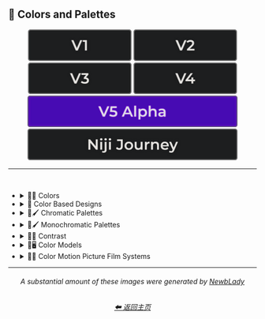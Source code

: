 <h2>🎨 Colors and Palettes</h2>

<div align="center">

[<img src="/Images/Repo_Parts/Buttons/Version_Buttons/button_version_V1_inactive.webp?raw=true" alt="MidJourney V1" height="64" />](/Pages/MJ_V1/Style_Pages/Sphere/Colors_and_Palettes.md)
[<img src="/Images/Repo_Parts/Buttons/Version_Buttons/button_version_V2_inactive.webp?raw=true" alt="MidJourney V2" height="64" />](/Pages/MJ_V2/Style_Pages/Sphere/Colors_and_Palettes.md)
[<img src="/Images/Repo_Parts/Buttons/Version_Buttons/button_version_V3_inactive.webp?raw=true" alt="MidJourney V3" height="64" />](/Pages/MJ_V3/Style_Pages/Just_The_Style/Colors_and_Palettes.md)
[<img src="/Images/Repo_Parts/Buttons/Version_Buttons/button_version_V4_inactive.webp?raw=true" alt="MidJourney V4" height="64" />](/Pages/MJ_V4/Style_Pages/Just_The_Style/Colors_and_Palettes.md)
<br>
[<img src="/Images/Repo_Parts/Buttons/Version_Buttons/button_version_V5_Alpha_active_half.webp?raw=true" alt="MidJourney V5" height="64" />](/Pages/MJ_V5/Style_Pages/Just_The_Style/Colors_and_Palettes.md)
[<img src="/Images/Repo_Parts/Buttons/Version_Buttons/button_version_niji_inactive_half.webp?raw=true" alt="Niji Journey" height="64" />](/Pages/Niji_Journey/Style_Pages/Colors_and_Palettes.md)


</div>

<hr>
<br>


- <details><summary>🎨🔴 Colors</summary><p>


	- <details><summary>🎨🔴 Basic Colors</summary><p><div align="center">

		| White | Black | Brown |
		| :-: | :-: | :-: |
		| <img src="/Images/MJ_V5/V5_Alpha_1/Midjourney_Styles/Colors/White/White.webp?raw=true" width="256" /> | <img src="/Images/MJ_V5/V5_Alpha_1/Midjourney_Styles/Colors/Black/Black.webp?raw=true" width="256" /> | <img src="/Images/MJ_V5/V5_Alpha_1/Midjourney_Styles/Colors/Brown/Brown.webp?raw=true" width="256" /> |
		
		<br>
		
		| Light-Gray | Gray | Dark-Gray |
		| :-: | :-: | :-: |
		| <img src="/Images/MJ_V5/V5_Alpha_1/Midjourney_Styles/Colors/Gray/Light-Gray.webp?raw=true" width="256" /> | <img src="/Images/MJ_V5/V5_Alpha_1/Midjourney_Styles/Colors/Gray/Gray.webp?raw=true" width="256" /> | <img src="/Images/MJ_V5/V5_Alpha_1/Midjourney_Styles/Colors/Gray/Dark-Gray.webp?raw=true" width="256" /> |
		
		<br>
		
		| Maroon | Red | Orange |
		| :-: | :-: | :-: |
		| <img src="/Images/MJ_V5/V5_Alpha_1/Midjourney_Styles/Colors/Red/Maroon/Maroon.webp?raw=true" width="256" /> | <img src="/Images/MJ_V5/V5_Alpha_1/Midjourney_Styles/Colors/Red/Red.webp?raw=true" width="256" /> | <img src="/Images/MJ_V5/V5_Alpha_1/Midjourney_Styles/Colors/Orange/Orange.webp?raw=true" width="256" /> |
		
		<br>
		
		| Yellow | Lime | Green |
		| :-: | :-: | :-: |
		| <img src="/Images/MJ_V5/V5_Alpha_1/Midjourney_Styles/Colors/Yellow/Yellow.webp?raw=true" width="256" /> | <img src="/Images/MJ_V5/V5_Alpha_1/Midjourney_Styles/Colors/Green/Lime/Lime.webp?raw=true" width="256" /> | <img src="/Images/MJ_V5/V5_Alpha_1/Midjourney_Styles/Colors/Green/Green.webp?raw=true" width="256" /> |

		<br>
		
		| Cyan | Teal | Blue |
		| :-: | :-: | :-: |
		| <img src="/Images/MJ_V5/V5_Alpha_1/Midjourney_Styles/Colors/Blue/Cyan/Cyan.webp?raw=true" width="256" /> | <img src="/Images/MJ_V5/V5_Alpha_1/Midjourney_Styles/Colors/Teal/Teal.webp?raw=true" width="256" /> | <img src="/Images/MJ_V5/V5_Alpha_1/Midjourney_Styles/Colors/Blue/Blue.webp?raw=true" width="256" /> |
		
		<br>
		
		| Indigo | Purple | Violet |
		| :-: | :-: | :-: |
		| <img src="/Images/MJ_V5/V5_Alpha_1/Midjourney_Styles/Colors/Blue/Indigo/Indigo.webp?raw=true" width="256" /> | <img src="/Images/MJ_V5/V5_Alpha_1/Midjourney_Styles/Colors/Purple/Purple.webp?raw=true" width="256" /> | <img src="/Images/MJ_V5/V5_Alpha_1/Midjourney_Styles/Colors/Violet/Violet.webp?raw=true" width="256" /> |
		
		<br>
		
		| Fuchsia | Magenta | Pink |
		| :-: | :-: | :-: |
		| <img src="/Images/MJ_V5/V5_Alpha_1/Midjourney_Styles/Colors/Pink/Fuchsia/Fuchsia.webp?raw=true" width="256" /> | <img src="/Images/MJ_V5/V5_Alpha_1/Midjourney_Styles/Colors/Magenta/Magenta.webp?raw=true" width="256" /> | <img src="/Images/MJ_V5/V5_Alpha_1/Midjourney_Styles/Colors/Pink/Pink.webp?raw=true" width="256" /> |

		</div></p></details>


	- <details><summary>🎨🔵 Extended Colors</summary><p><div align="center">

		| Tan | Beige |
		| :-: | :-: |
		| <img src="/Images/MJ_V5/V5_Alpha_1/Midjourney_Styles/Colors/Brown/Tan/Tan.webp?raw=true" width="256" /> | <img src="/Images/MJ_V5/V5_Alpha_1/Midjourney_Styles/Colors/Brown/Beige/Beige.webp?raw=true" width="256" /> |

		<br>

		| Blush | Scarlet |
		| :-: | :-: |
		| <img src="/Images/MJ_V5/V5_Alpha_1/Midjourney_Styles/Colors/Pink/Blush/Blush.webp?raw=true" width="256" /> | <img src="/Images/MJ_V5/V5_Alpha_1/Midjourney_Styles/Colors/Red/Scarlet.webp?raw=true" width="256" /> |
		
		<br>
		
		| Olive-Green | Chartreuse |
		| :-: | :-: |
		| <img src="/Images/MJ_V5/V5_Alpha_1/Midjourney_Styles/Colors/Green/Olive/Olive-Green.webp?raw=true" width="256" /> | <img src="/Images/MJ_V5/V5_Alpha_1/Midjourney_Styles/Colors/Green/Chartreuse.webp?raw=true" width="256" /> |
		
		<br>
		
		| Turquoise | Aqua | Azure |
		| :-: | :-: | :-: |
		| <img src="/Images/MJ_V5/V5_Alpha_1/Midjourney_Styles/Colors/Teal/Turquoise/Turquoise.webp?raw=true" width="256" /> | <img src="/Images/MJ_V5/V5_Alpha_1/Midjourney_Styles/Colors/Blue/Aqua/Aqua.webp?raw=true" width="256" /> | <img src="/Images/MJ_V5/V5_Alpha_1/Midjourney_Styles/Colors/Blue/Azure/Azure.webp?raw=true" width="256" /> |

		</div></p></details>


	- <details><summary>🎨⚫ Dark Variations</summary><p><div align="center">

		| Dark-White | Dark-Brown |
		| :-: | :-: |
		| <img src="/Images/MJ_V5/V5_Alpha_1/Midjourney_Styles/Colors/White/Dark-White.webp?raw=true" width="256" /> | <img src="/Images/MJ_V5/V5_Alpha_1/Midjourney_Styles/Colors/Brown/Dark-Brown.webp?raw=true" width="256" /> |
		
		<br>
		
		| Dark-Maroon | Dark-Red | Dark-Orange |
		| :-: | :-: | :-: |
		| <img src="/Images/MJ_V5/V5_Alpha_1/Midjourney_Styles/Colors/Red/Maroon/Dark-Maroon.webp?raw=true" width="256" /> | <img src="/Images/MJ_V5/V5_Alpha_1/Midjourney_Styles/Colors/Red/Dark-Red.webp?raw=true" width="256" /> | <img src="/Images/MJ_V5/V5_Alpha_1/Midjourney_Styles/Colors/Orange/Dark-Orange.webp?raw=true" width="256" /> |
		
		<br>
		
		| Dark-Yellow | Dark-Lime | Dark-Green |
		| :-: | :-: | :-: |
		| <img src="/Images/MJ_V5/V5_Alpha_1/Midjourney_Styles/Colors/Yellow/Dark-Yellow.webp?raw=true" width="256" /> | <img src="/Images/MJ_V5/V5_Alpha_1/Midjourney_Styles/Colors/Green/Lime/Dark-Lime.webp?raw=true" width="256" /> | <img src="/Images/MJ_V5/V5_Alpha_1/Midjourney_Styles/Colors/Green/Dark-Green.webp?raw=true" width="256" /> |

		<br>
		
		| Dark-Cyan | Dark-Blue |
		| :-: | :-: |
		| <img src="/Images/MJ_V5/V5_Alpha_1/Midjourney_Styles/Colors/Blue/Cyan/Dark-Cyan.webp?raw=true" width="256" /> | <img src="/Images/MJ_V5/V5_Alpha_1/Midjourney_Styles/Colors/Blue/Dark-Blue.webp?raw=true" width="256" /> |
		
		<br>
		
		| Dark-Purple | Dark-Magenta | Dark-Pink |
		| :-: | :-: | :-: |
		| <img src="/Images/MJ_V5/V5_Alpha_1/Midjourney_Styles/Colors/Purple/Dark-Purple.webp?raw=true" width="256" /> | <img src="/Images/MJ_V5/V5_Alpha_1/Midjourney_Styles/Colors/Magenta/Dark-Magenta.webp?raw=true" width="256" /> | <img src="/Images/MJ_V5/V5_Alpha_1/Midjourney_Styles/Colors/Pink/Dark-Pink.webp?raw=true" width="256" /> |

		</div></p></details>


	- <details><summary>🎨⚪ Light Variations</summary><p><div align="center">

		| Light-Black | Light-Brown |
		| :-: | :-: |
		| <img src="/Images/MJ_V5/V5_Alpha_1/Midjourney_Styles/Colors/Black/Light-Black.webp?raw=true" width="256" /> | <img src="/Images/MJ_V5/V5_Alpha_1/Midjourney_Styles/Colors/Brown/Light-Brown.webp?raw=true" width="256" /> |
		
		<br>
		
		| Light-Maroon | Light-Red | Light-Orange |
		| :-: | :-: | :-: |
		| <img src="/Images/MJ_V5/V5_Alpha_1/Midjourney_Styles/Colors/Red/Maroon/Light-Maroon.webp?raw=true" width="256" /> | <img src="/Images/MJ_V5/V5_Alpha_1/Midjourney_Styles/Colors/Red/Light-Red.webp?raw=true" width="256" /> | <img src="/Images/MJ_V5/V5_Alpha_1/Midjourney_Styles/Colors/Orange/Light-Orange.webp?raw=true" width="256" /> |
		
		<br>
		
		| Light-Yellow | Light-Lime | Light-Green |
		| :-: | :-: | :-: |
		| <img src="/Images/MJ_V5/V5_Alpha_1/Midjourney_Styles/Colors/Yellow/Light-Yellow.webp?raw=true" width="256" /> | <img src="/Images/MJ_V5/V5_Alpha_1/Midjourney_Styles/Colors/Green/Lime/Light-Lime.webp?raw=true" width="256" /> | <img src="/Images/MJ_V5/V5_Alpha_1/Midjourney_Styles/Colors/Green/Light-Green.webp?raw=true" width="256" /> |
		
		<br>
		
		| Light-Cyan | Light-Blue |
		| :-: | :-: |
		| <img src="/Images/MJ_V5/V5_Alpha_1/Midjourney_Styles/Colors/Blue/Cyan/Light-Cyan.webp?raw=true" width="256" /> | <img src="/Images/MJ_V5/V5_Alpha_1/Midjourney_Styles/Colors/Blue/Light-Blue.webp?raw=true" width="256" /> |
		
		<br>
		
		| Light-Purple | Light-Magenta | Light-Pink |
		| :-: | :-: | :-: |
		| <img src="/Images/MJ_V5/V5_Alpha_1/Midjourney_Styles/Colors/Purple/Light-Purple.webp?raw=true" width="256" /> | <img src="/Images/MJ_V5/V5_Alpha_1/Midjourney_Styles/Colors/Magenta/Light-Magenta.webp?raw=true" width="256" /> | <img src="/Images/MJ_V5/V5_Alpha_1/Midjourney_Styles/Colors/Pink/Light-Pink.webp?raw=true" width="256" /> |


		</div></p></details>


	- <details><summary>🎨🔶 Vivid Variations</summary><p><div align="center">

		| Vivid-Brown | Vivid-Maroon | Vivid-Red |
		| :-: | :-: | :-: |
		| <img src="/Images/MJ_V5/V5_Alpha_1/Midjourney_Styles/Colors/Brown/Vivid-Brown.webp?raw=true" width="256" /> | <img src="/Images/MJ_V5/V5_Alpha_1/Midjourney_Styles/Colors/Red/Maroon/Vivid-Maroon.webp?raw=true" width="256" /> | <img src="/Images/MJ_V5/V5_Alpha_1/Midjourney_Styles/Colors/Red/Vivid-Red.webp?raw=true" width="256" /> |
		
		<br>
		
		| Vivid-Orange | Vivid-Yellow | Vivid-Lime |
		| :-: | :-: | :-: |
		| <img src="/Images/MJ_V5/V5_Alpha_1/Midjourney_Styles/Colors/Orange/Vivid-Orange.webp?raw=true" width="256" /> | <img src="/Images/MJ_V5/V5_Alpha_1/Midjourney_Styles/Colors/Yellow/Vivid-Yellow.webp?raw=true" width="256" /> | <img src="/Images/MJ_V5/V5_Alpha_1/Midjourney_Styles/Colors/Green/Lime/Vivid-Lime.webp?raw=true" width="256" /> |
		
		<br>
		
		| Vivid-Green | Vivid-Cyan | Vivid-Blue |
		| :-: | :-: | :-: |
		| <img src="/Images/MJ_V5/V5_Alpha_1/Midjourney_Styles/Colors/Green/Vivid-Green.webp?raw=true" width="256" /> | <img src="/Images/MJ_V5/V5_Alpha_1/Midjourney_Styles/Colors/Blue/Cyan/Vivid-Cyan.webp?raw=true" width="256" /> | <img src="/Images/MJ_V5/V5_Alpha_1/Midjourney_Styles/Colors/Blue/Vivid-Blue.webp?raw=true" width="256" /> |
		
		<br>
		
		| Vivid-Purple | Vivid-Magenta | Vivid-Pink |
		| :-: | :-: | :-: |
		| <img src="/Images/MJ_V5/V5_Alpha_1/Midjourney_Styles/Colors/Purple/Vivid-Purple.webp?raw=true" width="256" /> | <img src="/Images/MJ_V5/V5_Alpha_1/Midjourney_Styles/Colors/Magenta/Vivid-Magenta.webp?raw=true" width="256" /> | <img src="/Images/MJ_V5/V5_Alpha_1/Midjourney_Styles/Colors/Pink/Vivid-Pink.webp?raw=true" width="256" /> |

		</div></p></details>

  </p></details>


- <details><summary>🎨 Color Based Designs</summary><p><div align="center">

	| Color | Colorized | Color Wheel |
	| :-: | :-: | :-: |
	| <img src="/Images/MJ_V5/V5_Alpha_1/Midjourney_Styles//Color.webp?raw=true" width="256" /> | <img src="/Images/MJ_V5/V5_Alpha_1/Midjourney_Styles//Colorized.webp?raw=true" width="256" /> | <img src="/Images/MJ_V5/V5_Alpha_1/Midjourney_Styles//Color_Wheel.webp?raw=true" width="256" /> |

	<br>

	| Hue | Tone | Value |
	| :-: | :-: | :-: |
	| <img src="/Images/MJ_V5/V5_Alpha_1/Midjourney_Styles//Hue.webp?raw=true" width="256" /> | <img src="/Images/MJ_V5/V5_Alpha_1/Midjourney_Styles//Tone.webp?raw=true" width="256" /> | <img src="/Images/MJ_V5/V5_Alpha_1/Midjourney_Styles//Value.webp?raw=true" width="256" /> |

	<br>

	| Gradient | Color Blend | False-Color |
	| :-: | :-: | :-: |
	| <img src="/Images/MJ_V5/V5_Alpha_1/Midjourney_Styles//Gradient.webp?raw=true" width="256" /> | <img src="/Images/MJ_V5/V5_Alpha_1/Midjourney_Styles//Color_Blend.webp?raw=true" width="256" /> | <img src="/Images/MJ_V5/V5_Alpha_1/Midjourney_Styles//False-Color.webp?raw=true" width="256" /> |

	<br>

	| Vibrance | Vibrant Colors | Vivid |
	| :-: | :-: | :-: |
	| <img src="/Images/MJ_V5/V5_Alpha_1/Midjourney_Styles//Vibrance.webp?raw=true" width="256" /> | <img src="/Images/MJ_V5/V5_Alpha_1/Midjourney_Styles//Vibrant_Colors.webp?raw=true" width="256" /> | <img src="/Images/MJ_V5/V5_Alpha_1/Midjourney_Styles//Vivid.webp?raw=true" width="256" /> |
	
	<br>

	| Bright Colors | Light Colors |
	| :-: | :-: |
	| <img src="/Images/MJ_V5/V5_Alpha_1/Midjourney_Styles//Bright_Colors.webp?raw=true" width="256" /> | <img src="/Images/MJ_V5/V5_Alpha_1/Midjourney_Styles//Light_Colors.webp?raw=true" width="256" /> |

	<br>

	| Dark Colors | Darkened |
	| :-: | :-: |
	| <img src="/Images/MJ_V5/V5_Alpha_1/Midjourney_Styles//Dark_Colors.webp?raw=true" width="256" /> | <img src="/Images/MJ_V5/V5_Alpha_1/Midjourney_Styles//Darkened.webp?raw=true" width="256" /> |

	<br>

	| Neutral | Dingy Colors |
	| :-: | :-: |
	| <img src="/Images/MJ_V5/V5_Alpha_1/Midjourney_Styles//Neutral.webp?raw=true" width="256" /> | <img src="/Images/MJ_V5/V5_Alpha_1/Midjourney_Styles//Dingy_Colors.webp?raw=true" width="256" /> |

	<br>

	| Spectrum | Pigment | Variegated |
	| :-: | :-: | :-: |
	| <img src="/Images/MJ_V5/V5_Alpha_1/Midjourney_Styles//Spectrum.webp?raw=true" width="256" /> | <img src="/Images/MJ_V5/V5_Alpha_1/Midjourney_Styles//Pigment.webp?raw=true" width="256" /> | <img src="/Images/MJ_V5/V5_Alpha_1/Midjourney_Styles//Variegated.webp?raw=true" width="256" /> |

	<br>

	| Pure | Purity |
	| :-: | :-: |
	| <img src="/Images/MJ_V5/V5_Alpha_1/Midjourney_Styles//Pure.webp?raw=true" width="256" /> | <img src="/Images/MJ_V5/V5_Alpha_1/Midjourney_Styles//Purity.webp?raw=true" width="256" /> |

	<br>
	
	| Faded Colors | Faded |
	| :-: | :-: |
	| <img src="/Images/MJ_V5/V5_Alpha_1/Midjourney_Styles//Faded_Colors.webp?raw=true" width="256" /> | <img src="/Images/MJ_V5/V5_Alpha_1/Midjourney_Styles//Faded.webp?raw=true" width="256" /> |

	<br>
	
	| Autochrome | EnChroma |
	| :-: | :-: |
	| <img src="/Images/MJ_V5/V5_Alpha_1/Midjourney_Styles//Autochrome.webp?raw=true" width="256" /> | <img src="/Images/MJ_V5/V5_Alpha_1/Midjourney_Styles//EnChroma.webp?raw=true" width="256" /> |

	<br>
	
	| Happy Colors | Exciting Colors | Gloomy Colors |
	| :-: | :-: | :-: |
	| <img src="/Images/MJ_V5/V5_Alpha_1/Midjourney_Styles//Happy_Colors.webp?raw=true" width="256" /> | <img src="/Images/MJ_V5/V5_Alpha_1/Midjourney_Styles//Exciting_Colors.webp?raw=true" width="256" /> | <img src="/Images/MJ_V5/V5_Alpha_1/Midjourney_Styles//Gloomy_Colors.webp?raw=true" width="256" /> |
	
	<br>
	
	| Single Color | Double Colors | Dual Colors |
	| :-: | :-: | :-: |
	| <img src="/Images/MJ_V5/V5_Alpha_1/Midjourney_Styles//Single_Color.webp?raw=true" width="256" /> | <img src="/Images/MJ_V5/V5_Alpha_1/Midjourney_Styles//Double_Colors.webp?raw=true" width="256" /> | <img src="/Images/MJ_V5/V5_Alpha_1/Midjourney_Styles//Dual_Colors.webp?raw=true" width="256" /> |
	
	<br>
	
	| Triple Colors | Quadruple Colors | Quintuple Colors |
	| :-: | :-: | :-: |
	| <img src="/Images/MJ_V5/V5_Alpha_1/Midjourney_Styles//Triple_Colors.webp?raw=true" width="256" /> | <img src="/Images/MJ_V5/V5_Alpha_1/Midjourney_Styles//Quadruple_Colors.webp?raw=true" width="256" /> | <img src="/Images/MJ_V5/V5_Alpha_1/Midjourney_Styles//Quintuple_Colors.webp?raw=true" width="256" /> |
	
	<br>
	
	| Hextuple Colors | Septuple Colors | Octuple Colors |
	| :-: | :-: | :-: |
	| <img src="/Images/MJ_V5/V5_Alpha_1/Midjourney_Styles//Hextuple_Colors.webp?raw=true" width="256" /> | <img src="/Images/MJ_V5/V5_Alpha_1/Midjourney_Styles//Septuple_Colors.webp?raw=true" width="256" /> | <img src="/Images/MJ_V5/V5_Alpha_1/Midjourney_Styles//Octuple_Colors.webp?raw=true" width="256" /> |
	
	<br>
	
	| Infinituple Colors |
	| :-: |
	| <img src="/Images/MJ_V5/V5_Alpha_1/Midjourney_Styles//Infinituple_Colors.webp?raw=true" width="256" /> |

  </p></details>


- <details><summary>🎨🖌 Chromatic Palettes</summary><p><div align="center">

	| Palette | Color Palette |
	| :-: | :-: |
	| <img src="/Images/MJ_V5/V5_Alpha_1/Midjourney_Styles//Palette.webp?raw=true" width="256" /> | <img src="/Images/MJ_V5/V5_Alpha_1/Midjourney_Styles//Color_Palette.webp?raw=true" width="256" /> |

	<br>

	| Warm Color Palette | Cool Color Palette | Inverted Colors |
	| :-: | :-: | :-: |
	| <img src="/Images/MJ_V5/V5_Alpha_1/Midjourney_Styles//Warm_Color_Palette.webp?raw=true" width="256" /> | <img src="/Images/MJ_V5/V5_Alpha_1/Midjourney_Styles//Cool_Color_Palette.webp?raw=true" width="256" /> | <img src="/Images/MJ_V5/V5_Alpha_1/Midjourney_Styles//Inverted_Colors.webp?raw=true" width="256" /> |
	
	<br>
	
	| Colorful | Multicolored | Rainbow |
	| :-: | :-: | :-: |
	| <img src="/Images/MJ_V5/V5_Alpha_1/Midjourney_Styles//Colorful.webp?raw=true" width="256" /> | <img src="/Images/MJ_V5/V5_Alpha_1/Midjourney_Styles//Multicolored.webp?raw=true" width="256" /> | <img src="/Images/MJ_V5/V5_Alpha_1/Midjourney_Styles//Rainbow.webp?raw=true" width="256" /> |

	<br>

	| Spectral Color |
	| :-: |
	| <img src="/Images/MJ_V5/V5_Alpha_1/Midjourney_Styles//Spectral_Color.webp?raw=true" width="256" /> |
	
	<br>
	
	| Vibrant |
	| :-: |
	| <img src="/Images/MJ_V5/V5_Alpha_1/Midjourney_Styles//Vibrant.webp?raw=true" width="256" /> |

	<br>
	
	| Chroma | Dichromatism | Tetrachromacy |
	| :-: | :-: | :-: |
	| <img src="/Images/MJ_V5/V5_Alpha_1/Midjourney_Styles//Chroma.webp?raw=true" width="256" /> | <img src="/Images/MJ_V5/V5_Alpha_1/Midjourney_Styles//Dichromatism.webp?raw=true" width="256" /> | <img src="/Images/MJ_V5/V5_Alpha_1/Midjourney_Styles//Tetrachromacy.webp?raw=true" width="256" /> |
	
	<br>

	| Saturated | High Saturation | Low Saturation |
	| :-: | :-: | :-: |
	| <img src="/Images/MJ_V5/V5_Alpha_1/Midjourney_Styles//Saturated.webp?raw=true" width="256" /> | <img src="/Images/MJ_V5/V5_Alpha_1/Midjourney_Styles//High_Saturation.webp?raw=true" width="256" /> | <img src="/Images/MJ_V5/V5_Alpha_1/Midjourney_Styles//Low_Saturation.webp?raw=true" width="256" /> |

	<br>
	
	| Neon | Electric Colors |
	| :-: | :-: |
	| <img src="/Images/MJ_V5/V5_Alpha_1/Midjourney_Styles//Neon.webp?raw=true" width="256" /> | <img src="/Images/MJ_V5/V5_Alpha_1/Midjourney_Styles//Electric_Colors.webp?raw=true" width="256" /> |

	<br>
	
	| Complimentary-Colors | Split-Complementary-Colors | Supplementary-Colors |
	| :-: | :-: | :-: |
	| <img src="/Images/MJ_V5/V5_Alpha_1/Midjourney_Styles//Complimentary-Colors.webp?raw=true" width="256" /> | <img src="/Images/MJ_V5/V5_Alpha_1/Midjourney_Styles//Split-Complementary-Colors.webp?raw=true" width="256" /> | <img src="/Images/MJ_V5/V5_Alpha_1/Midjourney_Styles//Supplementary-Colors.webp?raw=true" width="256" /> |
	
	<br>
	
	| Analogous-Colors | Triadic-Colors | Tetradic-Colors |
	| :-: | :-: | :-: |
	| <img src="/Images/MJ_V5/V5_Alpha_1/Midjourney_Styles//Analogous-Colors.webp?raw=true" width="256" /> | <img src="/Images/MJ_V5/V5_Alpha_1/Midjourney_Styles//Triadic-Colors.webp?raw=true" width="256" /> | <img src="/Images/MJ_V5/V5_Alpha_1/Midjourney_Styles//Tetradic-Colors.webp?raw=true" width="256" /> |
	
	<br>
	
	| Polychromatic-Colors | Tonal Colors |
	| :-: | :-: |
	| <img src="/Images/MJ_V5/V5_Alpha_1/Midjourney_Styles//Polychromatic-Colors.webp?raw=true" width="256" /> | <img src="/Images/MJ_V5/V5_Alpha_1/Midjourney_Styles//Tonal_Colors.webp?raw=true" width="256" /> |

	<br>
	
	| Light | Light Mode |
	| :-: | :-: |
	| <img src="/Images/MJ_V5/V5_Alpha_1/Midjourney_Styles//Light.webp?raw=true" width="256" /> | <img src="/Images/MJ_V5/V5_Alpha_1/Midjourney_Styles//Light_Mode.webp?raw=true" width="256" /> |

	<br>
	
	| Dark | Dark Mode |
	| :-: | :-: |
	| <img src="/Images/MJ_V5/V5_Alpha_1/Midjourney_Styles//Dark.webp?raw=true" width="256" /> | <img src="/Images/MJ_V5/V5_Alpha_1/Midjourney_Styles//Dark_Mode.webp?raw=true" width="256" /> |

	<br>
	
	| Tones of Black | Tones of Black in Background | Light Blue Background |
	| :-: | :-: | :-: |
	| <img src="/Images/MJ_V5/V5_Alpha_1/Midjourney_Styles//Tones_of_Black.webp?raw=true" width="256" /> | <img src="/Images/MJ_V5/V5_Alpha_1/Midjourney_Styles//Tones_of_Black_in_Background.webp?raw=true" width="256" /> | <img src="/Images/MJ_V5/V5_Alpha_1/Midjourney_Styles//Light_Blue_Background.webp?raw=true" width="256" /> |

	<br>
	
	| Light Blue Foreground |
	| :-: |
	| <img src="/Images/MJ_V5/V5_Alpha_1/Midjourney_Styles//Light_Blue_Foreground.webp?raw=true" width="256" /> |

  </div></p></details>


- <details><summary>🎨🖌 Monochromatic Palettes</summary><p><div align="center">

	| Monochromatic | Monochrome | Black and White |
	| :-: | :-: | :-: |
	| <img src="/Images/MJ_V5/V5_Alpha_1/Midjourney_Styles//Monochromatic.webp?raw=true" width="256" /> | <img src="/Images/MJ_V5/V5_Alpha_1/Midjourney_Styles//Monochrome.webp?raw=true" width="256" /> | <img src="/Images/MJ_V5/V5_Alpha_1/Midjourney_Styles//Black_and_White.webp?raw=true" width="256" /> |
	
	<br>
	
	| Desaturated | Sepia |
	| :-: | :-: |
	| <img src="/Images/MJ_V5/V5_Alpha_1/Midjourney_Styles//Desaturated.webp?raw=true" width="256" /> | <img src="/Images/MJ_V5/V5_Alpha_1/Midjourney_Styles//Sepia.webp?raw=true" width="256" /> |

	<br>
	
	| Cyanopsia | Chloropsia | Erythropsia |
	| :-: | :-: | :-: |
	| <img src="/Images/MJ_V5/V5_Alpha_1/Midjourney_Styles//Cyanopsia.webp?raw=true" width="256" /> | <img src="/Images/MJ_V5/V5_Alpha_1/Midjourney_Styles//Chloropsia.webp?raw=true" width="256" /> | <img src="/Images/MJ_V5/V5_Alpha_1/Midjourney_Styles//Erythropsia.webp?raw=true" width="256" /> |

	<br>
	
	| Dyschromatopsia | Chromatopsia | Hyperchromatopsia |
	| :-: | :-: | :-: |
	| <img src="/Images/MJ_V5/V5_Alpha_1/Midjourney_Styles//Dyschromatopsia.webp?raw=true" width="256" /> | <img src="/Images/MJ_V5/V5_Alpha_1/Midjourney_Styles//Chromatopsia.webp?raw=true" width="256" /> | <img src="/Images/MJ_V5/V5_Alpha_1/Midjourney_Styles//Hyperchromatopsia.webp?raw=true" width="256" /> |

	</div></p></details>


- <details><summary>🎨🔲 Contrast</summary><p><div align="center">

	| Contrast |
	| :-: |
	| <img src="/Images/MJ_V5/V5_Alpha_1/Midjourney_Styles//Contrast.webp?raw=true" width="256" /> |
	
	<br>

	| High Contrast | Low Contrast |
	| :-: | :-: |
	| <img src="/Images/MJ_V5/V5_Alpha_1/Midjourney_Styles//High_Contrast.webp?raw=true" width="256" /> | <img src="/Images/MJ_V5/V5_Alpha_1/Midjourney_Styles//Low_Contrast.webp?raw=true" width="256" /> | 

	</div></p></details>


- <details><summary>🎨🖥 Color Models</summary><p><div align="center">

	| Color Model |
	| :-: |
	| <img src="/Images/MJ_V5/V5_Alpha_1/Midjourney_Styles//Color_Model.webp?raw=true" width="256" /> |
	
	<br>

	| RGB | scRGB | CMYK |
	| :-: | :-: | :-: |
	| <img src="/Images/MJ_V5/V5_Alpha_1/Midjourney_Styles//RGB.webp?raw=true" width="256" /> | <img src="/Images/MJ_V5/V5_Alpha_1/Midjourney_Styles//scRGB.webp?raw=true" width="256" /> | <img src="/Images/MJ_V5/V5_Alpha_1/Midjourney_Styles//CMYK.webp?raw=true" width="256" /> |
	
	<br>

	| HSV | HSL | HCL |
	| :-: | :-: | :-: |
	| <img src="/Images/MJ_V5/V5_Alpha_1/Midjourney_Styles//HSV.webp?raw=true" width="256" /> | <img src="/Images/MJ_V5/V5_Alpha_1/Midjourney_Styles//HSL.webp?raw=true" width="256" /> | <img src="/Images/MJ_V5/V5_Alpha_1/Midjourney_Styles//HCL.webp?raw=true" width="256" /> |
	
	<br>

	| VGA | EGA | CGA |
	| :-: | :-: | :-: |
	| <img src="/Images/MJ_V5/V5_Alpha_1/Midjourney_Styles//VGA.webp?raw=true" width="256" /> | <img src="/Images/MJ_V5/V5_Alpha_1/Midjourney_Styles//EGA.webp?raw=true" width="256" /> | <img src="/Images/MJ_V5/V5_Alpha_1/Midjourney_Styles//CGA.webp?raw=true" width="256" /> | 
	
	<br>
	
	| HDR | sRGB | DCI-P3 |
	| :-: | :-: | :-: |
	| <img src="/Images/MJ_V5/V5_Alpha_1/Midjourney_Styles//HDR.webp?raw=true" width="256" /> | <img src="/Images/MJ_V5/V5_Alpha_1/Midjourney_Styles//sRGB.webp?raw=true" width="256" /> | <img src="/Images/MJ_V5/V5_Alpha_1/Midjourney_Styles//DCI-P3.webp?raw=true" width="256" /> |
	
	<br>
	
	| Adobe RGB | ProPhoto RGB | Pantone |
	| :-: | :-: | :-: |
	| <img src="/Images/MJ_V5/V5_Alpha_1/Midjourney_Styles//Adobe_RGB.webp?raw=true" width="256" /> | <img src="/Images/MJ_V5/V5_Alpha_1/Midjourney_Styles//ProPhoto_RGB.webp?raw=true" width="256" /> | <img src="/Images/MJ_V5/V5_Alpha_1/Midjourney_Styles//Pantone.webp?raw=true" width="256" /> |

	<br>
	
	| YCbCr | YPbPr | Coloroid |
	| :-: | :-: | :-: |
	| <img src="/Images/MJ_V5/V5_Alpha_1/Midjourney_Styles//YCbCr.webp?raw=true" width="256" /> | <img src="/Images/MJ_V5/V5_Alpha_1/Midjourney_Styles//YPbPr.webp?raw=true" width="256" /> | <img src="/Images/MJ_V5/V5_Alpha_1/Midjourney_Styles//Coloroid.webp?raw=true" width="256" /> |

	</div></p></details>


- <details><summary>🎨🎥 Color Motion Picture Film Systems</summary><p><div align="center">

	| Technicolor | Kinemacolor |
	| :-: | :-: |
	| <img src="/Images/MJ_V5/V5_Alpha_1/Midjourney_Styles//Technicolor.webp?raw=true" width="256" /> | <img src="/Images/MJ_V5/V5_Alpha_1/Midjourney_Styles//Kinemacolor.webp?raw=true" width="256" /> | 
	
	<br>
	
	| Kodachrome | Cinecolor | Agfacolor |
	| :-: | :-: | :-: |
	| <img src="/Images/MJ_V5/V5_Alpha_1/Midjourney_Styles//Kodachrome.webp?raw=true" width="256" /> | <img src="/Images/MJ_V5/V5_Alpha_1/Midjourney_Styles//Cinecolor.webp?raw=true" width="256" /> | <img src="/Images/MJ_V5/V5_Alpha_1/Midjourney_Styles//Agfacolor.webp?raw=true" width="256" /> | 

	</div></p></details>


<hr><!--------------->
<div align="center">

<i><h6>A substantial amount of these images were generated by <a href= "https://github.com/NewbLady">NewbLady</a></h6></i>
<h6><a href="/README.md">⬅ 返回主页</a></h6>
</div>